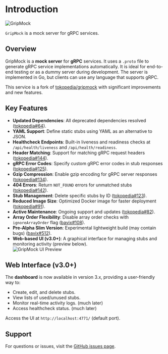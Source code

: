 # Introduction

![GripMock](https://github.com/bavix/gripmock/assets/5111255/023aae40-5950-43ba-abd1-0803de6fd246)

`GripMock` is a mock server for gRPC services.

## Overview

GripMock is a **mock server** for **gRPC** services. It uses a `.proto` file to generate gRPC service implementations automatically. It is ideal for end-to-end testing or as a dummy server during development. The server is implemented in Go, but clients can use any language that supports gRPC.

This service is a fork of [tokopedia/gripmock](https://github.com/tokopedia/gripmock) with significant improvements and new features.

## Key Features

- **Updated Dependencies**: All deprecated dependencies resolved ([tokopedia#64](https://github.com/tokopedia/gripmock/issues/64)).
- **YAML Support**: Define static stubs using YAML as an alternative to JSON.
- **Healthcheck Endpoints**: Built-in liveness and readiness checks at `/api/health/liveness` and `/api/health/readiness`.
- **Header Matching**: Support for matching gRPC request headers ([tokopedia#144](https://github.com/tokopedia/gripmock/issues/144)).
- **gRPC Error Codes**: Specify custom gRPC error codes in stub responses ([tokopedia#125](https://github.com/tokopedia/gripmock/issues/125)).
- **Gzip Compression**: Enable gzip encoding for gRPC server responses ([tokopedia#134](https://github.com/tokopedia/gripmock/pull/134)).
- **404 Errors**: Return `NOT_FOUND` errors for unmatched stubs ([tokopedia#142](https://github.com/tokopedia/gripmock/issues/142)).
- **Stub Management**: Delete specific stubs by ID ([tokopedia#123](https://github.com/tokopedia/gripmock/issues/123)).
- **Reduced Image Size**: Optimized Docker image for faster deployment ([tokopedia#91](https://github.com/tokopedia/gripmock/issues/91)).
- **Active Maintenance**: Ongoing support and updates ([tokopedia#82](https://github.com/tokopedia/gripmock/issues/82)).
- **Array Order Flexibility**: Disable array order checks with `ignoreArrayOrder` flag ([bavix#108](https://github.com/bavix/gripmock/issues/108)).
- **Pre-Alpha Slim Version**: Experimental lightweight build (may contain bugs) ([bavix#512](https://github.com/bavix/gripmock/issues/512)).
- **Web-based UI (v3.0+)**: A graphical interface for managing stubs and monitoring activity (preview below).  
  ![GripMock UI Preview](https://github.com/bavix/gripmock/assets/5111255/3d9ebb46-7810-4225-9a30-3e058fa5fe16)

## Web Interface (v3.0+)
The **dashboard** is now available in version 3.x, providing a user-friendly way to:
- Create, edit, and delete stubs.
- View lists of used/unused stubs.
- Monitor real-time activity logs. (much later)
- Access healthcheck status. (much later)

Access the UI at `http://localhost:4771/` (default port).

## Support

For questions or issues, visit the [GitHub issues page](https://github.com/bavix/gripmock/issues).